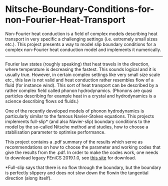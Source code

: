 # Nitsche-Boundary-Conditions-for-non-Fourier-Heat-Transport
Non-Fourier heat conduction is a field of complex models describing heat transport in very specific a challenging settings (i.e. extremely small sizes etc.). This project presents a way to model slip boundary conditions for a complex non-Fourier heat conduction model and implements it numerically.

__________________

Fourier law states (roughly speaking) that heat travels in the direction, where temperature is decreasing the fastest. This sounds logical and it is usually true. However, in certain complex settings like very small size scale etc., this law is not valid and heat conduction rather resembles flow of a fluid (for instance wind). This sort of heat transport can be described by a rather complex field called phonon hydrodynamics. (Phonons are quasi particles describing for example heat in a crystal and hydrodynamics is a science describing flows od fluids.)

One of the recently developed models of phonon hydrodynamics is particularly similar to the famous Navier-Stokes equations. This projects implements full-slip* (and also Navier-slip) boundary conditions to the model by the so-called Nitsche method and studies, how to choose a stabilisation parameter to optimise performance.

This project contains a .pdf summary of the results which serve as recommendations on how to choose the parameter and working codes that give the results from the .pdf. In order to make the codes work, one needs to download legacy FEniCS 2019.1.0, see [this site](https://fenicsproject.org/download/archive/) for download.

*Full-slip says that there is no flow through the boundary, but the boundary is perfectly slippery and does not slow down the flowin the tangential direction (along itself).
